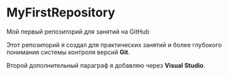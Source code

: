 # MyFirstRepository
Мой первый репозиторий для занятий на GitHub


Этот репозиторий я создал для практических занятий и более глубокого понимания системы контроля версий **Git**.


Второй дополнительный параграф я добавляю через **Visual Studio**.

